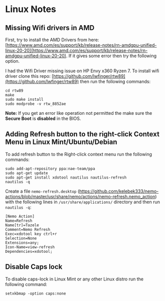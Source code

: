 # Linux Notes

## Missing Wifi drivers in AMD

First, try to install the AMD Drivers from here: [https://www.amd.com/es/support/kb/release-notes/rn-amdgpu-unified-linux-20-20](https://www.amd.com/es/support/kb/release-notes/rn-amdgpu-unified-linux-20-20). If it gives some error then try the following option.

I had the Wifi Driver missing issue on HP Envy x360 Ryzen 7. To install wifi driver clone this repo: [https://github.com/lwfinger/rtw89](https://github.com/lwfinger/rtw89) then run the following commands:
```
cd rtw89
make
sudo make install
sudo modprobe -v rtw_8852ae
```
**Note:** If you get an error like operation not permitted the make sure the **Secure Boot** is **disabled** in the BIOS.


## Adding Refresh button to the right-click Context Menu in Linux Mint/Ubuntu/Debian

To add refresh button to the Right-click context menu run the following commands:

```
sudo add-apt-repository ppa:nae-team/ppa
sudo apt-get update
sudo apt-get install xdotool nautilus nautilus-refresh
nautilus -q
```

Create a file `nemo-refresh.desktop` (https://github.com/kelebek333/nemo-actions/blob/master/usr/share/nemo/actions/nemo-refresh.nemo_action) with the following lines in `/usr/share/applications/` directory and then run `nautilus -q`: 

```
[Nemo Action]
Name=Refresh
Name[tr]=Tazele
Comment=Nemo Refresh
Exec=xdotool key ctrl+r
Selection=None
Extensions=any;
Icon-Name=view-refresh
Dependencies=xdotool;
```

## Disable Caps lock

To disable caps-lock in Linux Mint or any other Linux distro run the following command:

```
setxkbmap -option caps:none
```
